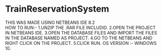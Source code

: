 # TrainReservationSystem
THIS WAS MADE USING NETBEANS IDE 8.2  
HOW TO RUN:-
1.UNZIP THE .RAR FILE INCLUDID.
2.OPEN THE PROJECT IN NETBEANS IDE.
3.OPEN THE DATABASE FILES AND IMPORT THE FILES IN THE DATABASE NAMED AS PROJECT.
4.GO TO THE NETBEANS AND RIGHT CLICK ON THE PROJECT.
5.CLICK RUN.
OS VERSION :- WINDOWS 10.
